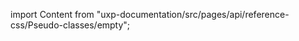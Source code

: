 
import Content from "uxp-documentation/src/pages/api/reference-css/Pseudo-classes/empty";

<Content query="product=photoshop"/>
